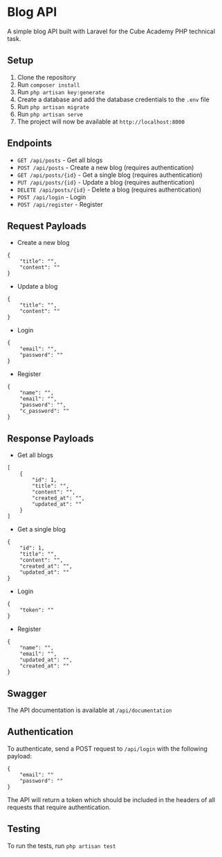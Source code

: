 # Blog API
A simple blog API built with Laravel for the Cube Academy PHP technical task.

## Setup
1. Clone the repository
2. Run `composer install`
3. Run `php artisan key:generate`
4. Create a database and add the database credentials to the `.env` file
5. Run `php artisan migrate`
7. Run `php artisan serve`
8. The project will now be available at `http://localhost:8000`

## Endpoints
- `GET /api/posts` - Get all blogs
- `POST /api/posts` - Create a new blog (requires authentication)
- `GET /api/posts/{id}` - Get a single blog (requires authentication)
- `PUT /api/posts/{id}` - Update a blog (requires authentication)
- `DELETE /api/posts/{id}` - Delete a blog (requires authentication)
- `POST /api/login` - Login
- `POST /api/register` - Register

## Request Payloads
- Create a new blog
```
{
    "title": "",
    "content": ""
}
```
- Update a blog
```
{
    "title": "",
    "content": ""
}
```
- Login
```
{
    "email": "",
    "password": ""
}
```
- Register
```
{
    "name": "",
    "email": "",
    "password": "",
    "c_password": ""
}
```

## Response Payloads
- Get all blogs
```
[
    {
        "id": 1,
        "title": "",
        "content": "",
        "created_at": "",
        "updated_at": ""
    }
]
```
- Get a single blog
```
{
    "id": 1,
    "title": "",
    "content": "",
    "created_at": "",
    "updated_at": ""
}
```
- Login
```
{
    "token": ""
}
```
- Register
```
{
    "name": "",
    "email": "",
    "updated_at": "",
    "created_at": ""
}
```

## Swagger
The API documentation is available at `/api/documentation`

## Authentication
To authenticate, send a POST request to `/api/login` with the following payload:
```
{
    "email": ""
    "password": ""
}
```
The API will return a token which should be included in the headers of all requests that require authentication.

## Testing
To run the tests, run `php artisan test`

